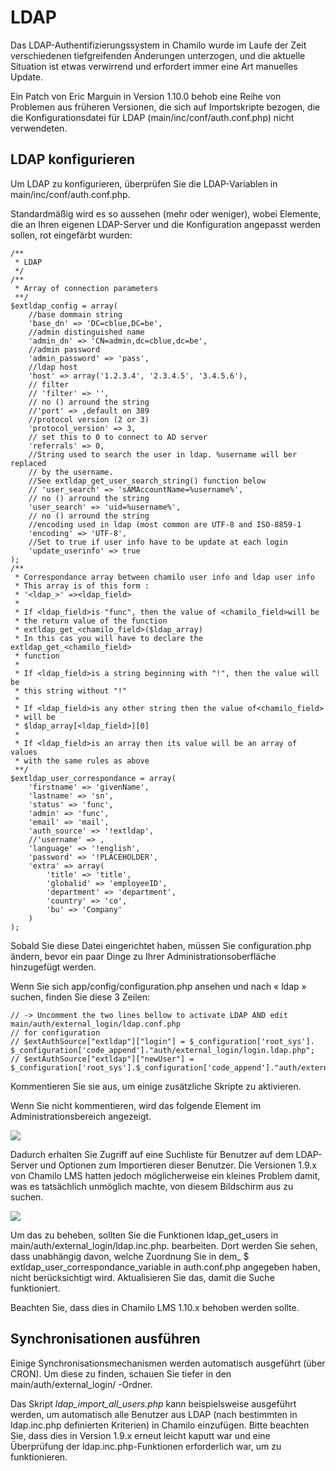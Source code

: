 # LDAP

Das LDAP-Authentifizierungssystem in Chamilo wurde im Laufe der Zeit verschiedenen tiefgreifenden Änderungen unterzogen, und die aktuelle Situation ist etwas verwirrend und erfordert immer eine Art manuelles Update.

Ein Patch von Eric Marguin in Version 1.10.0 behob eine Reihe von Problemen aus früheren Versionen, die sich auf Importskripte bezogen, die die Konfigurationsdatei für LDAP \(main/inc/conf/auth.conf.php\) nicht verwendeten.

## LDAP konfigurieren

Um LDAP zu konfigurieren, überprüfen Sie die LDAP-Variablen in main/inc/conf/auth.conf.php.

Standardmäßig wird es so aussehen \(mehr oder weniger\), wobei Elemente, die an Ihren eigenen LDAP-Server und die Konfiguration angepasst werden sollen, rot eingefärbt wurden:

```text
/**
 * LDAP
 */
/**
 * Array of connection parameters
 **/
$extldap_config = array(
    //base dommain string
    'base_dn' => 'DC=cblue,DC=be',
    //admin distinguished name
    'admin_dn' => 'CN=admin,dc=cblue,dc=be',
    //admin password
    'admin_password' => 'pass',
    //ldap host
    'host' => array('1.2.3.4', '2.3.4.5', '3.4.5.6'),
    // filter
    // 'filter' => '',
    // no () arround the string
    //'port' => ,default on 389
    //protocol version (2 or 3)
    'protocol_version' => 3,
    // set this to 0 to connect to AD server
    'referrals' => 0,
    //String used to search the user in ldap. %username will ber replaced
    // by the username.
    //See extldap_get_user_search_string() function below
    // 'user_search' => 'sAMAccountName=%username%',
    // no () arround the string
    'user_search' => 'uid=%username%',
    // no () arround the string
    //encoding used in ldap (most common are UTF-8 and ISO-8859-1
    'encoding' => 'UTF-8',
    //Set to true if user info have to be update at each login
    'update_userinfo' => true
);
/**
 * Correspondance array between chamilo user info and ldap user info
 * This array is of this form :
 * '<ldap_>' =><ldap_field>
 *
 * If <ldap_field>is "func", then the value of <chamilo_field>will be
 * the return value of the function
 * extldap_get_<chamilo_field>($ldap_array)
 * In this cas you will have to declare the extldap_get_<chamilo_field>
 * function
 *
 * If <ldap_field>is a string beginning with "!", then the value will be
 * this string without "!"
 *
 * If <ldap_field>is any other string then the value of<chamilo_field>
 * will be
 * $ldap_array[<ldap_field>][0]
 *
 * If <ldap_field>is an array then its value will be an array of values
 * with the same rules as above
 **/
$extldap_user_correspondance = array(
    'firstname' => 'givenName',
    'lastname' => 'sn',
    'status' => 'func',
    'admin' => 'func',
    'email' => 'mail',
    'auth_source' => '!extldap',
    //'username' => ,
    'language' => '!english',
    'password' => '!PLACEHOLDER',
    'extra' => array(
        'title' => 'title',
        'globalid' => 'employeeID',
        'department' => 'department',
        'country' => 'co',
        'bu' => 'Company'
    )
);
```

Sobald Sie diese Datei eingerichtet haben, müssen Sie configuration.php ändern, bevor ein paar Dinge zu Ihrer Administrationsoberfläche hinzugefügt werden.

Wenn Sie sich app/config/configuration.php ansehen und nach « ldap » suchen, finden Sie diese 3 Zeilen:

```text
// -> Uncomment the two lines bellow to activate LDAP AND edit main/auth/external_login/ldap.conf.php 
// for configuration
// $extAuthSource["extldap"]["login"] = $_configuration['root_sys']. $_configuration['code_append']."auth/external_login/login.ldap.php";
// $extAuthSource["extldap"]["newUser"] = $_configuration['root_sys'].$_configuration['code_append']."auth/external_login/newUser.ldap.php";
```

Kommentieren Sie sie aus, um einige zusätzliche Skripte zu aktivieren.

Wenn Sie nicht kommentieren, wird das folgende Element im Administrationsbereich angezeigt.

![](../../.gitbook/assets/image2%20%2810%29.png)

Dadurch erhalten Sie Zugriff auf eine Suchliste für Benutzer auf dem LDAP-Server und Optionen zum Importieren dieser Benutzer. Die Versionen 1.9.x von Chamilo LMS hatten jedoch möglicherweise ein kleines Problem damit, was es tatsächlich unmöglich machte, von diesem Bildschirm aus zu suchen.

![](../../.gitbook/assets/image3%20%2810%29.png)

Um das zu beheben, sollten Sie die Funktionen ldap_get\_users in main/auth/external\_login/ldap.inc.php. bearbeiten. Dort werden Sie sehen, dass unabhängig davon, welche Zuordnung Sie in dem_  $ extldap\_user\_correspondance\_variable in auth.conf.php angegeben haben, nicht berücksichtigt wird. Aktualisieren Sie das, damit die Suche funktioniert.

Beachten Sie, dass dies in Chamilo LMS 1.10.x behoben werden sollte.

## Synchronisationen ausführen

Einige Synchronisationsmechanismen werden automatisch ausgeführt \(über CRON\). Um diese zu finden, schauen Sie tiefer in den main/auth/external\_login/ -Ordner.

Das Skript _ldap\_import\_all\_users.php_ kann beispielsweise ausgeführt werden, um automatisch alle Benutzer aus LDAP \(nach bestimmten in ldap.inc.php definierten Kriterien\) in Chamilo einzufügen. Bitte beachten Sie, dass dies in Version 1.9.x erneut leicht kaputt war und eine Überprüfung der ldap.inc.php-Funktionen erforderlich war, um zu funktionieren.

